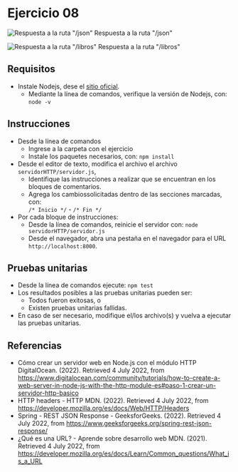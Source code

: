# Ejercicio 08

![Respuesta a la ruta "/json"](images/imagen1.png)
Respuesta a la ruta "/json"

![Respuesta a la ruta "/libros"](images/imagen2.png)
Respuesta a la ruta "/libros"

## Requisitos

* Instale Nodejs, dese el [sitio oficial](https://nodejs.org/es/download/).
	- Mediante la línea de comandos, verifique la versión de Nodejs, con: `node -v`

## Instrucciones

* Desde la línea de comandos
	+ Ingrese a la carpeta con el ejercicio
	+ Instale los paquetes necesarios, con: `npm install`
* Desde el editor de texto, modifica el archivo el archivo `servidorHTTP/servidor.js`,
	+ Identifique las instrucciones a realizar que se encuentran en los bloques de comentarios.
	+ Agrega los cambiossolicitadas dentro de las secciones marcadas, con:  
	`/* Inicio */` - `/* Fin */`
* Por cada bloque de instrucciones:
	+ Desde la línea de comandos, reinicie el servidor con: `node servidorHTTP/servidor.js`
	+ Desde el navegador, abra una pestaña en el navegador para el URL `http://localhost:8000`.


## Pruebas unitarias

* Desde la línea de comandos ejecute: `npm test`
* Los resultados posibles a las pruebas unitarias pueden ser: 
	+ Todos fueron exitosas, o
	+ Existen pruebas unitarias fallidas.
* En caso de ser necesario, modifique el/los archivo(s) y vuelva a ejecutar las pruebas unitarias. 

## Referencias 

* Cómo crear un servidor web en Node.js con el módulo HTTP DigitalOcean. (2022). Retrieved 4 July 2022, from https://www.digitalocean.com/community/tutorials/how-to-create-a-web-server-in-node-js-with-the-http-module-es#paso-1-crear-un-servidor-http-basico
* HTTP headers - HTTP MDN. (2022). Retrieved 4 July 2022, from https://developer.mozilla.org/es/docs/Web/HTTP/Headers
* Spring - REST JSON Response - GeeksforGeeks. (2022). Retrieved 4 July 2022, from https://www.geeksforgeeks.org/spring-rest-json-response/
* ¿Qué es una URL? - Aprende sobre desarrollo web MDN. (2021). Retrieved 4 July 2022, from https://developer.mozilla.org/es/docs/Learn/Common_questions/What_is_a_URL